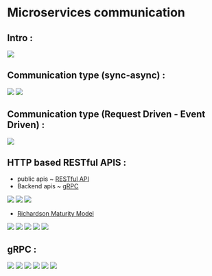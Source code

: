 # Microservices communication

## Intro :

![](m_comm_0.png)

## Communication type (sync-async) :

![](m_comm_synch.png)
![](m_comm_asynch.png)

## Communication type (Request Driven - Event Driven) :

![](m_comm_request-event.png)

## HTTP based RESTful APIS :

- public apis ~ [RESTful API](https://www.ibm.com/cloud/learn/rest-apis)
- Backend apis ~ [gRPC](https://grpc.io/)
  <br>

![](m_comm_rest_0.png)
![](m_comm_rest_1.png)
![](m_comm_rest_2.png)

- [Richardson Maturity Model](https://devopedia.org/richardson-maturity-model)
  <br>

![](m_comm_rest_3.png)
![](m_comm_rest_4.png)
![](m_comm_rest_5.png)
![](m_comm_rest_6.png)
![](m_comm_rest_7.png)

## gRPC :

![](m_comm_grpc_0.png)
![](m_comm_grpc_1.png)
![](m_comm_grpc_2.png)
![](m_comm_grpc_3.png)
![](m_comm_grpc_4.png)
![](m_comm_grpc_5.png)

